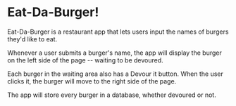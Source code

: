 # Eat-Da-Burger! 

Eat-Da-Burger is a restaurant app that lets users input the names of burgers they'd like to eat.

Whenever a user submits a burger's name, the app will display the burger on the left side of the page -- waiting to be devoured.

Each burger in the waiting area also has a Devour it button. When the user clicks it, the burger will move to the right side of the page.

The app will store every burger in a database, whether devoured or not.
